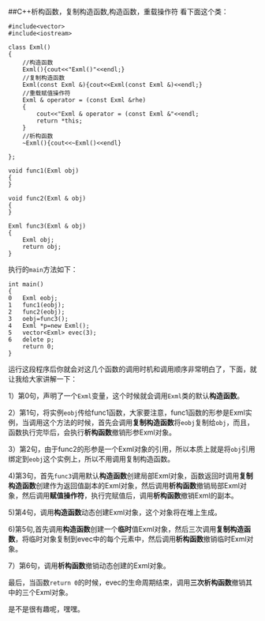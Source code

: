 ##C++析构函数，复制构造函数,构造函数，重载操作符
看下面这个类：
	
	#include<vector>
	#include<iostream>
	
	class Exml()
	{
		//构造函数
		Exml(){cout<<"Exml()"<<endl;}	
		//复制构造函数
		Exml(const Exml &){cout<<Exml(const Exml &)<<endl;}
		//重载赋值操作符
		Exml & operator = (const Exml &rhe)
		{
			cout<<"Exml & operator = (const Exml &"<<endl;
			return *this;
		}
		//析构函数
		~Exml(){cout<<~Exml()<<endl}
		
	};
	
	void func1(Exml obj)
	{
	}
	
	void func2(Exml & obj)
	{
	}
	
	Exml func3(Exml & obj)
	{
		Exml obj;
		return obj;
	}
	
执行的`main`方法如下：

	int main()
	{
	0	Exml eobj;
	1	func1(eobj);
	2	func2(eobj);
	3	oebj=func3();
	4	Exml *p=new Exml();
	5	vector<Exml> evec(3);
	6   delete p;
		return 0;
	}

运行这段程序后你就会对这几个函数的调用时机和调用顺序非常明白了，下面，就让我给大家讲解一下：

1）第0句，声明了一个`Exml`变量，这个时候就会调用`Exml`类的默认**构造函数**。

2）第1句，将实例`eobj`传给func1函数，大家要注意，func1函数的形参是Exml实例，当调用这个方法的时候，首先会调用**复制构造函数**将`eobj`复制给`obj`，而且，函数执行完毕后，会执行**析构函数**撤销形参Exml对象。

3）第2句，由于func2的形参是一个Exml对象的引用，所以本质上就是将`obj`引用绑定到`eobj`这个实例上，所以不用调用复制构造函数。

4)第3句，首先`func3`调用默认**构造函数**创建局部Exml对象，函数返回时调用**复制构造函数**创建作为返回值副本的Exml对象，然后调用**析构函数**撤销局部Exml对象，然后调用**赋值操作符**，执行完赋值后，调用**析构函数**撤销Exml的副本。

5)第4句，调用**构造函数**动态创建Exml对象，这个对象将在堆上生成。

6)第5句,首先调用**构造函数**创建一个**临时**值Exml对象，然后三次调用**复制构造函数**，将临时对象复制到evec中的每个元素中，然后调用**析构函数**撤销临时Exml对象。

7）第6句，调用**析构函数**撤销动态创建的Exml对象。

最后，当函数`return 0`的时候，evec的生命周期结束，调用**三次析构函数**撤销其中的三个Exml对象。

是不是很有趣呢，嘿嘿。